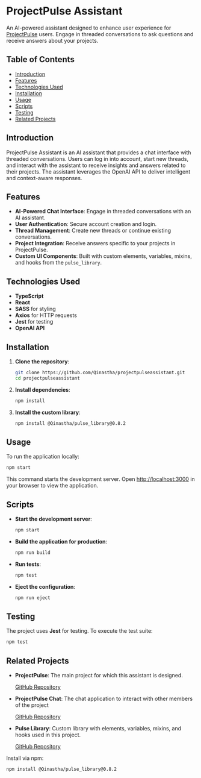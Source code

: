 # ProjectPulse Assistant

An AI-powered assistant designed to enhance user experience for [ProjectPulse](https://github.com/Qinastha/ProjectPulse.git) users. Engage in threaded conversations to ask questions and receive answers about your projects.

## Table of Contents

- [Introduction](#introduction)
- [Features](#features)
- [Technologies Used](#technologies-used)
- [Installation](#installation)
- [Usage](#usage)
- [Scripts](#scripts)
- [Testing](#testing)
- [Related Projects](#related-projects)

## Introduction

ProjectPulse Assistant is an AI assistant that provides a chat interface with threaded conversations. Users can log in into account, start new threads, and interact with the assistant to receive insights and answers related to their projects. The assistant leverages the OpenAI API to deliver intelligent and context-aware responses.

## Features

- **AI-Powered Chat Interface**: Engage in threaded conversations with an AI assistant.
- **User Authentication**: Secure account creation and login.
- **Thread Management**: Create new threads or continue existing conversations.
- **Project Integration**: Receive answers specific to your projects in ProjectPulse.
- **Custom UI Components**: Built with custom elements, variables, mixins, and hooks from the `pulse_library`.

## Technologies Used

- **TypeScript**
- **React**
- **SASS** for styling
- **Axios** for HTTP requests
- **Jest** for testing
- **OpenAI API**

## Installation

1. **Clone the repository**:

   ```bash
   git clone https://github.com/Qinastha/projectpulseassistant.git
   cd projectpulseassistant
   ```

2. **Install dependencies**:

   ```bash
   npm install
   ```

3. **Install the custom library**:

   ```bash
   npm install @Qinastha/pulse_library@0.8.2
   ```

## Usage

To run the application locally:

```bash
npm start
```

This command starts the development server. Open [http://localhost:3000](http://localhost:3000) in your browser to view the application.

## Scripts

- **Start the development server**:

  ```bash
  npm start
  ```

- **Build the application for production**:

  ```bash
  npm run build
  ```

- **Run tests**:

  ```bash
  npm test
  ```

- **Eject the configuration**:

  ```bash
  npm run eject
  ```

## Testing

The project uses **Jest** for testing. To execute the test suite:

```bash
npm test
```

## Related Projects

- **ProjectPulse**: The main project for which this assistant is designed.

  [GitHub Repository](https://github.com/Qinastha/ProjectPulse.git)

- **ProjectPulse Chat**: The chat application to interact with other members of the project

  [GitHub Repository](https://github.com/Qinastha/projectpulsechat.git)

- **Pulse Library**: Custom library with elements, variables, mixins, and hooks used in this project.

  [GitHub Repository](https://github.com/Qinastha/pulse_library.git)

Install via npm:

```bash
npm install @Qinastha/pulse_library@0.8.2
```
